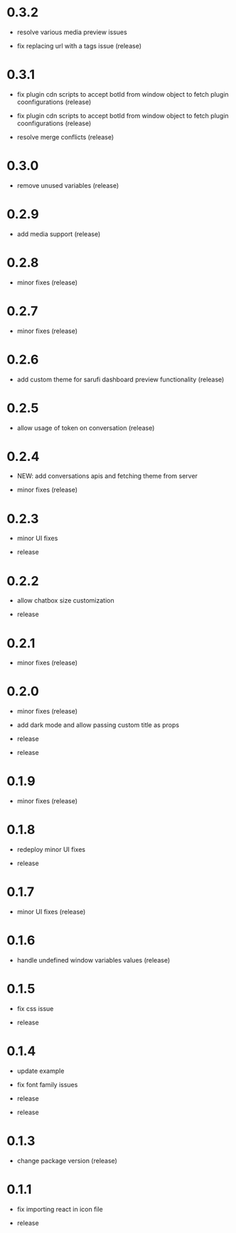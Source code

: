 # 0.3.2
* resolve various media preview issues

* fix replacing url with a tags issue (release)
# 0.3.1
* fix plugin cdn scripts to accept botId from window object to fetch plugin coonfigurations (release)

* fix plugin cdn scripts to accept botId from window object to fetch plugin coonfigurations (release)

* resolve merge conflicts (release)
# 0.3.0
* remove unused variables (release)
# 0.2.9
* add media support (release)
# 0.2.8
* minor fixes (release)
# 0.2.7
* minor fixes (release)
# 0.2.6
* add custom theme for sarufi dashboard preview functionality (release)
# 0.2.5
* allow usage of token on conversation (release)
# 0.2.4
* NEW: add conversations apis and fetching theme from server

* minor fixes (release)
# 0.2.3
* minor UI fixes

* release
# 0.2.2
* allow chatbox size customization

* release
# 0.2.1
* minor fixes (release)
# 0.2.0
* minor fixes (release)

* add dark mode and allow passing custom title as props

* release

* release
# 0.1.9
* minor fixes (release)
# 0.1.8
* redeploy minor UI fixes

* release
# 0.1.7
* minor UI fixes (release)
# 0.1.6
* handle undefined window variables values (release)
# 0.1.5
* fix css issue

* release
# 0.1.4
* update example

* fix font family issues

* release

* release
# 0.1.3
* change package version (release)
# 0.1.1
* fix importing react in icon file

* release
